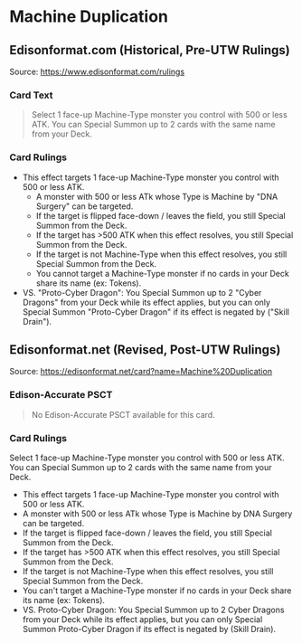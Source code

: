 # Machine Duplication

## Edisonformat.com (Historical, Pre-UTW Rulings)

Source: https://www.edisonformat.com/rulings

### Card Text

> Select 1 face-up Machine-Type monster you control with 500 or less ATK. You can Special Summon up to 2 cards with the same name from your Deck.

### Card Rulings

*   This effect targets 1 face-up Machine-Type monster you control with 500 or less ATK.
    *   A monster with 500 or less ATk whose Type is Machine by "DNA Surgery" can be targeted.
    *   If the target is flipped face-down / leaves the field, you still Special Summon from the Deck.
    *   If the target has >500 ATK when this effect resolves, you still Special Summon from the Deck.
    *   If the target is not Machine-Type when this effect resolves, you still Special Summon from the Deck.
    *   You cannot target a Machine-Type monster if no cards in your Deck share its name (ex: Tokens).
*   VS. "Proto-Cyber Dragon": You Special Summon up to 2 "Cyber Dragons" from your Deck while its effect applies, but you can only Special Summon "Proto-Cyber Dragon" if its effect is negated by ("Skill Drain").

## Edisonformat.net (Revised, Post-UTW Rulings)

Source: https://edisonformat.net/card?name=Machine%20Duplication

### Edison-Accurate PSCT

> No Edison-Accurate PSCT available for this card.

### Card Rulings

Select 1 face-up Machine-Type monster you control with 500 or less ATK. You can Special Summon up to 2 cards with the same name from your Deck.
*   This effect targets 1 face-up Machine-Type monster you control with 500 or less ATK.
*   A monster with 500 or less ATk whose Type is Machine by DNA Surgery can be targeted.
*   If the target is flipped face-down / leaves the field, you still Special Summon from the Deck.
*   If the target has >500 ATK when this effect resolves, you still Special Summon from the Deck.
*   If the target is not Machine-Type when this effect resolves, you still Special Summon from the Deck.
*   You can't target a Machine-Type monster if no cards in your Deck share its name (ex: Tokens).
*   VS. Proto-Cyber Dragon: You Special Summon up to 2 Cyber Dragons from your Deck while its effect applies, but you can only Special Summon Proto-Cyber Dragon if its effect is negated by (Skill Drain).
            